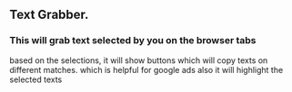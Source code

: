 ## Text Grabber.

### This will grab text selected by you on the browser tabs
based on the selections, it will show buttons which will copy texts on different matches.
which is helpful for google ads
also it will highlight the selected texts
